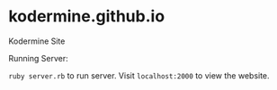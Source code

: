 kodermine.github.io
===================

Kodermine Site


Running Server:

`ruby server.rb` to run server. Visit `localhost:2000` to view the website.